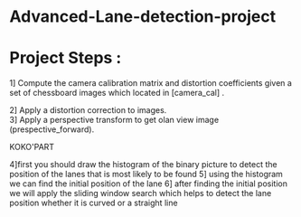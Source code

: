 # Advanced-Lane-detection-project
# Project Steps :
 1] Compute the camera calibration matrix and distortion coefficients given a set of chessboard images which located in [camera_cal] .
 
 2] Apply a distortion correction to images.  
 3] Apply a perspective transform to get olan view image (prespective_forward).

KOKO'PART

4]first you should draw the histogram of the binary picture to detect the position of the lanes that is most likely to be found
5] using the histogram we can find the initial position of the lane
6] after finding the initial position we will apply the sliding window search which helps to detect the lane position whether it is curved or a straight line 
